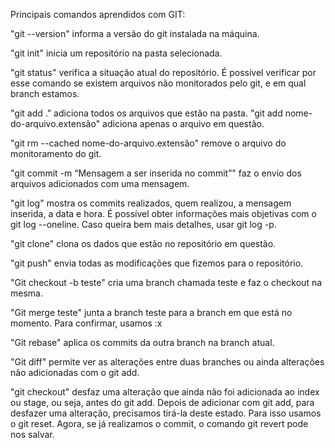 Principais comandos aprendidos com GIT: 

"git --version" informa a versão do git instalada na máquina.

"git init" inicia um repositório na pasta selecionada.

"git status" verifica a situação atual do repositório. É possível verificar por esse comando se existem arquivos não monitorados pelo git, e em qual branch estamos.

"git add ." adiciona todos os arquivos que estão na pasta. 
"git add nome-do-arquivo.extensão" adiciona apenas o arquivo em questão.

"git rm --cached nome-do-arquivo.extensão" remove o arquivo do monitoramento do git.

"git commit -m “Mensagem a ser inserida no commit”" faz o envio dos arquivos adicionados com uma mensagem.

"git log" mostra os commits realizados, quem realizou, a mensagem inserida, a data e hora. É possível obter informações mais objetivas com o git log --oneline. Caso queira bem mais detalhes, usar git log -p.

"git clone" clona os dados que estão no repositório em questão.

"git push" envia todas as modificações que fizemos para o repositório.

"Git checkout -b teste" cria uma branch chamada teste e faz o checkout na mesma.

"Git merge teste" junta a branch teste para a branch em que está no momento. Para confirmar, usamos :x

"Git rebase" aplica os commits da outra branch na branch atual.

"Git diff" permite ver as alterações entre duas branches ou ainda alterações não adicionadas com o git add.

"git checkout" desfaz uma alteração que ainda não foi adicionada ao index ou stage, ou seja, antes do git add. Depois de adicionar com git add, para desfazer uma alteração, precisamos tirá-la deste estado. Para isso usamos o git reset. Agora, se já realizamos o commit, o comando git revert pode nos salvar.